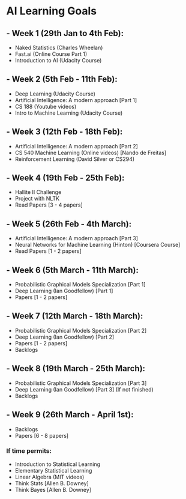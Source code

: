 # AI Learning Goals

## - Week 1 (29th Jan to 4th Feb):
- Naked Statistics (Charles Wheelan)
- Fast.ai (Online Course Part 1)
- Introduction to AI (Udacity Course)

## - Week 2 (5th Feb - 11th Feb):
- Deep Learning (Udacity Course)
- Artificial Intelligence: A modern approach [Part 1]
- CS 188 (Youtube videos)
- Intro to Machine Learning (Udacity Course)

## - Week 3 (12th Feb - 18th Feb):
- Artificial Intelligence: A modern approach [Part 2]
- CS 540 Machine Learning (Online videos) [Nando de Freitas]
- Reinforcement Learning (David Silver or CS294)

## - Week 4 (19th Feb - 25th Feb):
- Hallite II Challenge
- Project with NLTK
- Read Papers [3 - 4 papers]

## - Week 5 (26th Feb - 4th March):
- Artificial Intelligence: A modern approach [Part 3]
- Neural Networks for Machine Learning (Hinton) [Coursera Course]
- Read Papers [1 - 2 papers]

## - Week 6 (5th March - 11th March):
- Probabilistic Graphical Models Specialization [Part 1]
- Deep Learning (Ian Goodfellow) [Part 1]
- Papers [1 - 2 papers]

## - Week 7 (12th March - 18th March):
- Probabilistic Graphical Models Specialization [Part 2]
- Deep Learning (Ian Goodfellow) [Part 2]
- Papers [1 - 2 papers]
- Backlogs

## - Week 8 (19th March - 25th March):
- Probabilistic Graphical Models Specialization [Part 3]
- Deep Learning (Ian Goodfellow) [Part 3] (If not finished)
- Backlogs

## - Week 9 (26th March - April 1st):
- Backlogs
- Papers [6 - 8 papers]


### If time permits:
- Introduction to Statistical Learning
- Elementary Statistical Learning
- Linear Algebra (MIT videos)
- Think Stats [Allen B. Downey]
- Think Bayes [Allen B. Downey]

